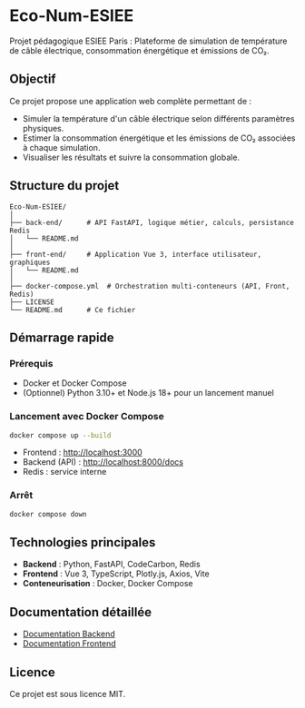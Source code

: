 # Eco-Num-ESIEE

Projet pédagogique ESIEE Paris : Plateforme de simulation de température de câble électrique, consommation énergétique et émissions de CO₂.

## Objectif

Ce projet propose une application web complète permettant de :
- Simuler la température d'un câble électrique selon différents paramètres physiques.
- Estimer la consommation énergétique et les émissions de CO₂ associées à chaque simulation.
- Visualiser les résultats et suivre la consommation globale.

## Structure du projet

```
Eco-Num-ESIEE/
│
├── back-end/      # API FastAPI, logique métier, calculs, persistance Redis
│   └── README.md
│
├── front-end/     # Application Vue 3, interface utilisateur, graphiques
│   └── README.md
│
├── docker-compose.yml  # Orchestration multi-conteneurs (API, Front, Redis)
├── LICENSE
└── README.md      # Ce fichier
```

## Démarrage rapide

### Prérequis

- Docker et Docker Compose
- (Optionnel) Python 3.10+ et Node.js 18+ pour un lancement manuel

### Lancement avec Docker Compose

```bash
docker compose up --build
```

- Frontend : [http://localhost:3000](http://localhost:3000)
- Backend (API) : [http://localhost:8000/docs](http://localhost:8000/docs)
- Redis : service interne

### Arrêt

```bash
docker compose down
```

## Technologies principales

- **Backend** : Python, FastAPI, CodeCarbon, Redis
- **Frontend** : Vue 3, TypeScript, Plotly.js, Axios, Vite
- **Conteneurisation** : Docker, Docker Compose

## Documentation détaillée

- [Documentation Backend](./back-end/README.md)
- [Documentation Frontend](./front-end/README.md)

## Licence

Ce projet est sous licence MIT.
